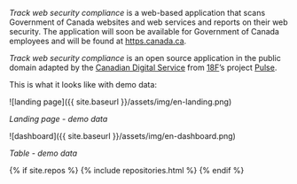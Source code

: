 *Track web security compliance* is a web-based application that scans Government of Canada websites and web services and reports on their web security. The application will soon be available for Government of Canada employees and will be found at [https.canada.ca](https://https.canada.ca). 

*Track web security compliance* is an open source application in the public domain adapted by the [Canadian Digital Service](https://digital.canada.ca) from [18F](https://18f.gsa.gov/)’s project [Pulse](https://pulse.cio.gov/https/domains/).

This is what it looks like with demo data:

![landing page]({{ site.baseurl }}/assets/img/en-landing.png)

*Landing page - demo data*

![dashboard]({{ site.baseurl }}/assets/img/en-dashboard.png)

*Table - demo data*

{% if site.repos %}
  {% include repositories.html %}
{% endif %}